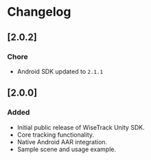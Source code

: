# Changelog

## [2.0.2]

### Chore

- Android SDK updated to `2.1.1`

## [2.0.0]

### Added

- Initial public release of WiseTrack Unity SDK.
- Core tracking functionality.
- Native Android AAR integration.
- Sample scene and usage example.
